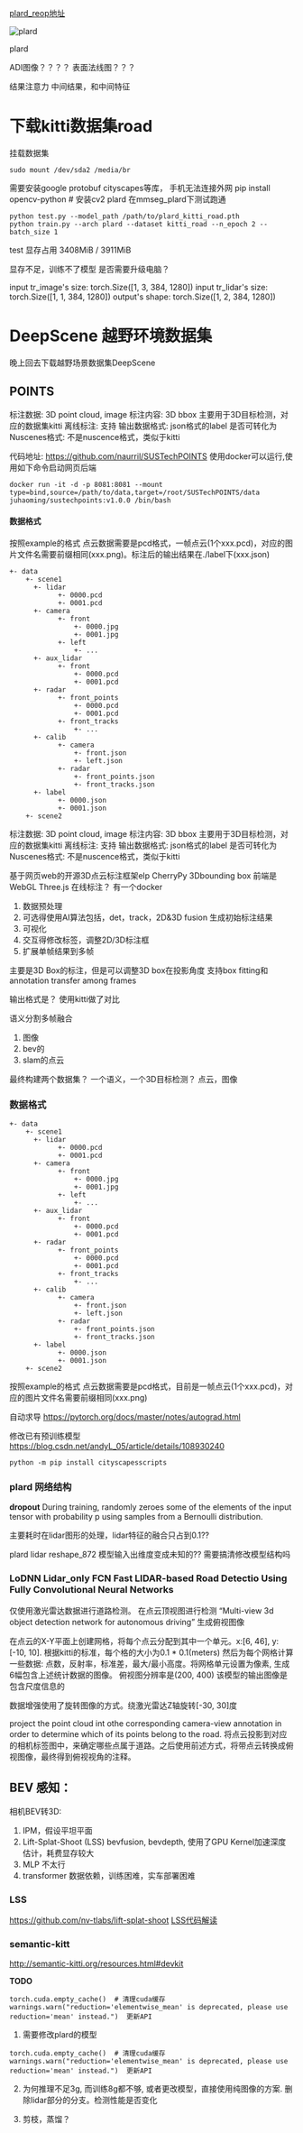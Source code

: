 [plard_reop地址](https://github.com/brqiankun/PLARD)

![plard](./imgs/main.png "plard")

plard 

ADI图像？？？？
表面法线图？？？

结果注意力
中间结果，和中间特征



# 下载kitti数据集road


挂载数据集
```
sudo mount /dev/sda2 /media/br
```

需要安装google protobuf  cityscapes等库， 手机无法连接外网
pip install opencv-python  # 安装cv2
plard 在mmseg_plard下测试跑通
```
python test.py --model_path /path/to/plard_kitti_road.pth
python train.py --arch plard --dataset kitti_road --n_epoch 2 --batch_size 1
```

test 显存占用   3408MiB /  3911MiB

显存不足，训练不了模型  是否需要升级电脑？

input tr_image's size: torch.Size([1, 3, 384, 1280])
input tr_lidar's size: torch.Size([1, 1, 384, 1280])
output's shape: torch.Size([1, 2, 384, 1280])


# DeepScene 越野环境数据集
晚上回去下载越野场景数据集DeepScene


## POINTS

标注数据: 3D point cloud, image
标注内容:  3D bbox 主要用于3D目标检测，对应的数据集kitti
离线标注: 支持
输出数据格式: json格式的label
是否可转化为Nuscenes格式: 不是nuscence格式，类似于kitti

代码地址: 
https://github.com/naurril/SUSTechPOINTS
使用docker可以运行,使用如下命令启动网页后端
```
docker run -it -d -p 8081:8081 --mount type=bind,source=/path/to/data,target=/root/SUSTechPOINTS/data juhaoming/sustechpoints:v1.0.0 /bin/bash
```
#### 数据格式
按照example的格式
点云数据需要是pcd格式，一帧点云(1个xxx.pcd)，对应的图片文件名需要前缀相同(xxx.png)。标注后的输出结果在./label下(xxx.json)
```
+- data
    +- scene1
      +- lidar
            +- 0000.pcd
            +- 0001.pcd
      +- camera
            +- front
                +- 0000.jpg
                +- 0001.jpg
            +- left
                +- ...
      +- aux_lidar
            +- front
                +- 0000.pcd
                +- 0001.pcd
      +- radar
            +- front_points
                +- 0000.pcd
                +- 0001.pcd
            +- front_tracks
                +- ...
      +- calib
            +- camera
                +- front.json
                +- left.json
            +- radar
                +- front_points.json
                +- front_tracks.json
      +- label
            +- 0000.json
            +- 0001.json
    +- scene2
```



标注数据: 3D point cloud, image
标注内容:  3D bbox 主要用于3D目标检测，对应的数据集kitti
离线标注: 支持
输出数据格式: json格式的label
是否可转化为Nuscenes格式: 不是nuscence格式，类似于kitti

基于网页web的开源3D点云标注框架elp
CherryPy  3Dbounding box
前端是WebGL Three.js 在线标注？
有一个docker


1. 数据预处理
2. 可选得使用AI算法包括，det，track，2D&3D fusion 生成初始标注结果
3. 可视化
4. 交互得修改标签，调整2D/3D标注框
5. 扩展单帧结果到多帧

主要是3D Box的标注，但是可以调整3D box在投影角度
支持box fitting和 annotation transfer among frames

输出格式是？
使用kitti做了对比

语义分割多帧融合

1. 图像
2. bev的
3. slam的点云

最终构建两个数据集？ 一个语义，一个3D目标检测？
点云，图像

### 数据格式
```
+- data
    +- scene1
      +- lidar
            +- 0000.pcd
            +- 0001.pcd
      +- camera
            +- front
                +- 0000.jpg
                +- 0001.jpg
            +- left
                +- ...
      +- aux_lidar
            +- front
                +- 0000.pcd
                +- 0001.pcd
      +- radar
            +- front_points
                +- 0000.pcd
                +- 0001.pcd
            +- front_tracks
                +- ...
      +- calib
            +- camera
                +- front.json
                +- left.json
            +- radar
                +- front_points.json
                +- front_tracks.json
      +- label
            +- 0000.json
            +- 0001.json
    +- scene2
```
按照example的格式
点云数据需要是pcd格式，目前是一帧点云(1个xxx.pcd)，对应的图片文件名需要前缀相同(xxx.png)

自动求导
https://pytorch.org/docs/master/notes/autograd.html

修改已有预训练模型
https://blog.csdn.net/andyL_05/article/details/108930240
```
python -m pip install cityscapesscripts
```

### plard 网络结构
__dropout__ During training, randomly zeroes some of the elements of the input tensor with probability p using samples from a Bernoulli distribution.

主要耗时在lidar图形的处理，lidar特征的融合只占到0.1??

plard lidar reshape_872 模型输入出维度变成未知的?? 需要搞清修改模型结构吗


### LoDNN  Lidar_only FCN  Fast LIDAR-based Road Detectio Using Fully Convolutional Neural Networks
仅使用激光雷达数据进行道路检测。
在点云顶视图进行检测
“Multi-view 3d object detection network for autonomous driving”  生成俯视图像

在点云的X-Y平面上创建网格，将每个点云分配到其中一个单元。x:[6, 46], y:[-10, 10].  根据kitti的标准，每个格的大小为0.1 * 0.1(meters)
然后为每个网格计算一些数据: 点数，反射率，标准差，最大/最小高度。将网格单元设置为像素, 生成6幅包含上述统计数据的图像。 俯视图分辨率是(200, 400)
该模型的输出图像是包含尺度信息的

数据增强使用了旋转图像的方式。绕激光雷达Z轴旋转[-30, 30]度

project the point cloud int othe corresponding camera-view annotation in order to determine which of its points belong to the road.
将点云投影到对应的相机标签图中，来确定哪些点属于道路。之后使用前述方式，将带点云转换成俯视图像，最终得到俯视视角的注释。

## BEV 感知：
相机BEV转3D:
1. IPM，假设平坦平面
2. Lift-Splat-Shoot (LSS)  bevfusion, bevdepth, 使用了GPU Kernel加速深度估计，耗费显存较大
3. MLP 不太行
4. transformer 数据依赖，训练困难，实车部署困难


### LSS 
https://github.com/nv-tlabs/lift-splat-shoot
[LSS代码解读](https://zhuanlan.zhihu.com/p/567880155)

### semantic-kitt
http://semantic-kitti.org/resources.html#devkit


**TODO**
```
torch.cuda.empty_cache()  # 清理cuda缓存
warnings.warn("reduction='elementwise_mean' is deprecated, please use reduction='mean' instead.")  更新API
```
1. 需要修改plard的模型
```
torch.cuda.empty_cache()  # 清理cuda缓存
warnings.warn("reduction='elementwise_mean' is deprecated, please use reduction='mean' instead.")  更新API
```
2. 为何推理不足3g, 而训练8g都不够, 或者更改模型，直接使用纯图像的方案. 删除lidar部分的分支。检测性能是否变化

3. 剪枝，蒸馏？